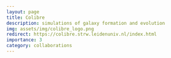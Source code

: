 ```yaml
---
layout: page
title: Colibre
description: simulations of galaxy formation and evolution
img: assets/img/colibre_logo.png
redirect: https://colibre.strw.leidenuniv.nl/index.html
importance: 3
category: collaborations
---
```

